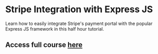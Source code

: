 # Stripe Integration with Express JS
Learn how to easily integrate Stripe's payment portal with the popular Express JS framework in this half hour tutorial.

## Access full course [here](https://www.devsprout.io/stripe-checkout-with-express-js)